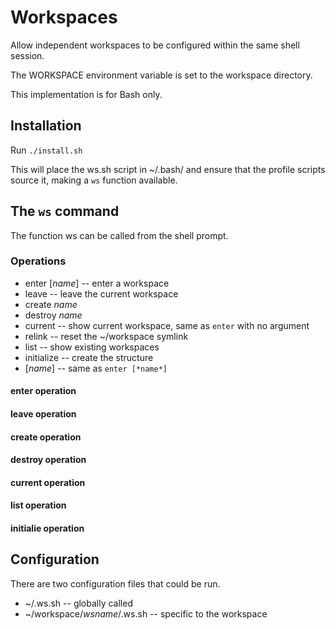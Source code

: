 # Workspaces #

Allow independent workspaces to be configured within the same
shell session.

The WORKSPACE environment variable is set to the workspace
directory.

This implementation is for Bash only.

## Installation ##
Run `./install.sh`

This will place the ws.sh script in ~/.bash/ and ensure that the profile
scripts source it, making a `ws` function available.

## The `ws` command ##

The function ws can be called from the shell prompt.
### Operations ###

* enter [*name*]  -- enter a workspace
* leave  -- leave the current workspace
* create *name*
* destroy *name*
* current  -- show current workspace, same as `enter` with no argument
* relink  -- reset the ~/workspace symlink
* list  -- show existing workspaces
* initialize  -- create the structure
* [*name*]  -- same as `enter [*name*]`

#### enter operation ####

#### leave operation ####

#### create operation ####

#### destroy operation ####

#### current operation ####

#### list operation ####

#### initialie operation ###

## Configuration ##

There are two configuration files that could be run.
* ~/.ws.sh  -- globally called
* ~/workspace/*wsname*/.ws.sh  -- specific to the workspace

